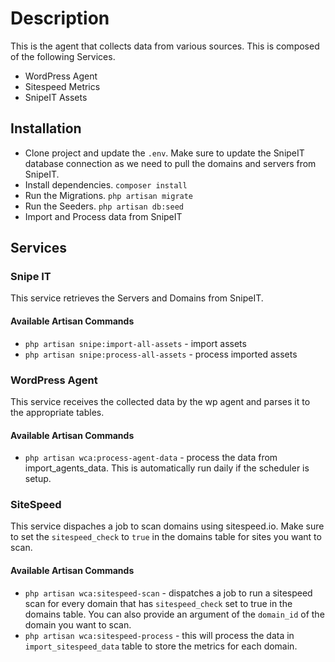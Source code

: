 # Description

This is the agent that collects data from various sources. This is composed of the following Services.

- WordPress Agent
- Sitespeed Metrics
- SnipeIT Assets

## Installation

- Clone project and update the `.env`. Make sure to update the SnipeIT database connection as we need to pull the domains and servers from SnipeIT.
- Install dependencies. `composer install`
- Run the Migrations. `php artisan migrate`
- Run the Seeders. `php artisan db:seed`
- Import and Process data from SnipeIT

## Services

### Snipe IT

This service retrieves the Servers and Domains from SnipeIT.

#### Available Artisan Commands

- `php artisan snipe:import-all-assets` - import assets
- `php artisan snipe:process-all-assets` - process imported assets

### WordPress Agent

This service receives the collected data by the wp agent and parses it to the appropriate tables.

#### Available Artisan Commands

- `php artisan wca:process-agent-data` - process the data from import_agents_data. This is automatically run daily if the scheduler is setup.

### SiteSpeed

This service dispaches a job to scan domains using sitespeed.io. Make sure to set the `sitespeed_check` to `true` in the domains table for sites you want to scan.

#### Available Artisan Commands

- `php artisan wca:sitespeed-scan` - dispatches a job to run a sitespeed scan for every domain that has `sitespeed_check` set to true in the domains table. You can also provide an argument of the `domain_id` of the domain you want to scan.
- `php artisan wca:sitespeed-process` - this will process the data in `import_sitespeed_data` table to store the metrics for each domain.